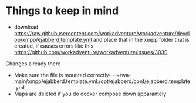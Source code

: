 # Things to keep in mind

- download https://raw.githubusercontent.com/workadventure/workadventure/develop/xmpp/ejabberd.template.yml and place that in the xmpp folder that is created, if causes errors like this https://github.com/workadventure/workadventure/issues/3030

Changes already there
- Make sure the file is mounted correctly-       - ~/wa-main/xmpp/ejabberd.template.yml:/opt/ejabberd/conf/ejabberd.template.yml
- Maps are deleted if you do docker compose down apparantely
